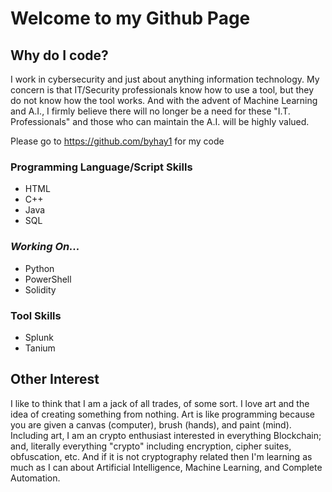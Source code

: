 # Welcome to my Github Page

## Why do I code?
I work in cybersecurity and just about anything information technology. My concern is that IT/Security professionals know
how to use a tool, but they do not know how the tool works. And with the advent of Machine Learning and A.I., I firmly 
believe there will no longer be a need for these "I.T. Professionals" and those who can maintain the A.I. will be 
highly valued.

Please go to https://github.com/byhay1 for my code

### Programming Language/Script Skills
- HTML
- C++
- Java
- SQL 

### _Working On..._
- Python
- PowerShell
- Solidity

### Tool Skills
- Splunk
- Tanium 

## Other Interest
I like to think that I am a jack of all trades, of some sort. I love art and the idea of creating something from nothing. 
Art is like programming because you are given a canvas (computer), brush (hands), and paint (mind). Including art, I am 
an crypto enthusiast interested in everything Blockchain; and, literally everything "crypto" including encryption, cipher 
suites, obfuscation, etc. And if it is not cryptography related then I'm learning as much as I can about Artificial 
Intelligence, Machine Learning, and Complete Automation. 





